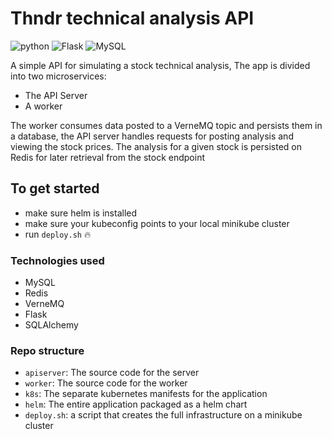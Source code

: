 # Thndr technical analysis API


![python](https://img.shields.io/badge/Python-3.8-3776AB.svg?style=flat&logo=python&logoColor=white)
![Flask](https://img.shields.io/badge/flask-%23000.svg?style=for-the-badge&logo=flask&logoColor=white)
![MySQL](https://img.shields.io/badge/mysql-%2300f.svg?style=for-the-badge&logo=mysql&logoColor=white)

A simple API for simulating a stock technical analysis, The app is divided into two microservices:
- The API Server
- A worker

The worker consumes data posted to a VerneMQ topic and persists them in a database, the API server handles requests for posting analysis and viewing
the stock prices. The analysis for a given stock is persisted on Redis for later retrieval from the stock endpoint


## To get started

- make sure helm is installed
- make sure your kubeconfig points to your local minikube cluster
- run `deploy.sh` :fire:

### Technologies used

- MySQL
- Redis
- VerneMQ
- Flask
- SQLAlchemy


### Repo structure

- `apiserver`: The source code for the server
- `worker`: The source code for the worker
- `k8s`: The separate kubernetes manifests for the application
- `helm`: The entire application packaged as a helm chart
- `deploy.sh`: a script that creates the full infrastructure on a minikube cluster
